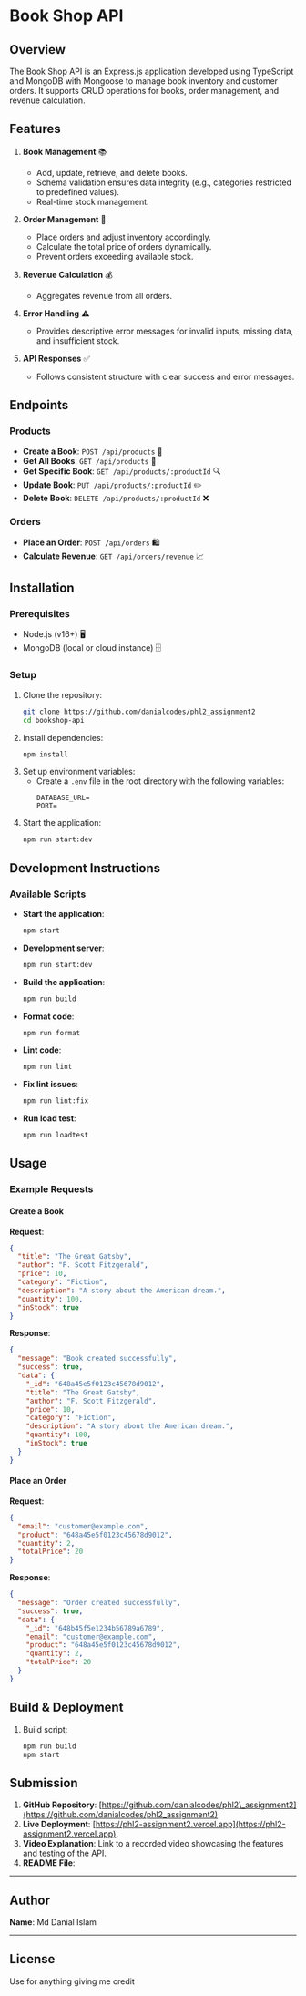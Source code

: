 # Book Shop API

## Overview

The Book Shop API is an Express.js application developed using TypeScript and MongoDB with Mongoose to manage book inventory and customer orders. It supports CRUD operations for books, order management, and revenue calculation.


## Features

1. **Book Management** 📚

   - Add, update, retrieve, and delete books.
   - Schema validation ensures data integrity (e.g., categories restricted to predefined values).
   - Real-time stock management.

2. **Order Management** 🛒

   - Place orders and adjust inventory accordingly.
   - Calculate the total price of orders dynamically.
   - Prevent orders exceeding available stock.

3. **Revenue Calculation** 💰

   - Aggregates revenue from all orders.

4. **Error Handling** ⚠️

   - Provides descriptive error messages for invalid inputs, missing data, and insufficient stock.

5. **API Responses** ✅

   - Follows consistent structure with clear success and error messages.


## Endpoints

### Products

- **Create a Book**: `POST /api/products` 📖
- **Get All Books**: `GET /api/products` 📝
- **Get Specific Book**: `GET /api/products/:productId` 🔍
- **Update Book**: `PUT /api/products/:productId` ✏️
- **Delete Book**: `DELETE /api/products/:productId` ❌

### Orders

- **Place an Order**: `POST /api/orders` 🛍️
- **Calculate Revenue**: `GET /api/orders/revenue` 📈


## Installation

### Prerequisites

- Node.js (v16+) 🖥️
- MongoDB (local or cloud instance) 🗄️

### Setup

1. Clone the repository:
   ```bash
   git clone https://github.com/danialcodes/phl2_assignment2
   cd bookshop-api
   ```
2. Install dependencies:
   ```bash
   npm install
   ```
3. Set up environment variables:
   - Create a `.env` file in the root directory with the following variables:
     ```env
     DATABASE_URL=
     PORT=
     ```
4. Start the application:
   ```bash
   npm run start:dev
   ```

## Development Instructions

### Available Scripts

- **Start the application**:
  ```bash
  npm start
  ```
- **Development server**:
  ```bash
  npm run start:dev
  ```
- **Build the application**:
  ```bash
  npm run build
  ```
- **Format code**:
  ```bash
  npm run format
  ```
- **Lint code**:
  ```bash
  npm run lint
  ```
- **Fix lint issues**:
  ```bash
  npm run lint:fix
  ```
- **Run load test**:
  ```bash
  npm run loadtest
  ```


## Usage

### Example Requests

#### Create a Book

**Request**:

```json
{
  "title": "The Great Gatsby",
  "author": "F. Scott Fitzgerald",
  "price": 10,
  "category": "Fiction",
  "description": "A story about the American dream.",
  "quantity": 100,
  "inStock": true
}
```

**Response**:

```json
{
  "message": "Book created successfully",
  "success": true,
  "data": {
    "_id": "648a45e5f0123c45678d9012",
    "title": "The Great Gatsby",
    "author": "F. Scott Fitzgerald",
    "price": 10,
    "category": "Fiction",
    "description": "A story about the American dream.",
    "quantity": 100,
    "inStock": true
  }
}
```

#### Place an Order

**Request**:

```json
{
  "email": "customer@example.com",
  "product": "648a45e5f0123c45678d9012",
  "quantity": 2,
  "totalPrice": 20
}
```

**Response**:

```json
{
  "message": "Order created successfully",
  "success": true,
  "data": {
    "_id": "648b45f5e1234b56789a6789",
    "email": "customer@example.com",
    "product": "648a45e5f0123c45678d9012",
    "quantity": 2,
    "totalPrice": 20
  }
}
```


## Build & Deployment

1. Build script:
   ```bash
   npm run build 
   npm start
   ```


## Submission

1. **GitHub Repository**: [https://github.com/danialcodes/phl2\_assignment2](https://github.com/danialcodes/phl2_assignment2)
2. **Live Deployment**: [https://phl2-assignment2.vercel.app](https://phl2-assignment2.vercel.app).
3. **Video Explanation**: Link to a recorded video showcasing the features and testing of the API.
4. **README File**: 

---

## Author

**Name**: Md Danial Islam

---

## License

Use for anything giving me credit

